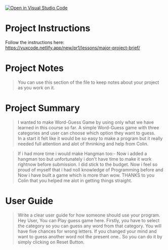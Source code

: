 [![Open in Visual Studio Code](https://classroom.github.com/assets/open-in-vscode-c66648af7eb3fe8bc4f294546bfd86ef473780cde1dea487d3c4ff354943c9ae.svg)](https://classroom.github.com/online_ide?assignment_repo_id=8980784&assignment_repo_type=AssignmentRepo)
# Project Instructions
Follow the instructions here: https://vuxcode.netlify.app/new/pr1/lessons/major-project-brief/

# Project Notes

> You can use this section of the file to keep notes about your project as you work on it.

# Project Summary

> I wanted to make Word-Guess Game by using only what we have learned in this course so far. A simple Word-Guess game with three categories 
and user can choose which option they want to guess.  
In a start it felt like it would be so easy to make a program but it really needed full attention and alot of thninking and help from Colin.

> If i had more time i would make Hangman too:- Now i added a hangman too but unfortunately i don't have time to make it work rightnow before submission.
> I did stick to the budget. 
Now i feel so proud of myself that i had noll knowledge of Programming before and Now i have built a game which is more than wow. 
THANKS to you Colin that you helped me alot in getting things straight. 

# User Guide

> Write a clear user guide for how someone should use your program.
> Hey User, You can Play guess game here.
> Firstly, you have to select the category so you can guess any word from that category. 
> You will have five chances for wrong letters.
> If you changed your mind and want to guess another word not the present one.. So you can do it by simply clicking on Reset Button.
